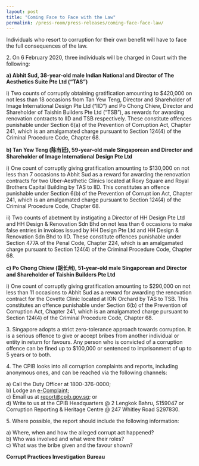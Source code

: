 ```yaml
---
layout: post
title: "Coming Face to Face with the Law"
permalink: /press-room/press-releases/coming-face-face-law/
---
```

Individuals who resort to corruption for their own benefit will have to face the full consequences of the law. 

2\.          On 6 February 2020, three individuals will be charged in Court with the following: 

**a)    Abhit Sud, 38-year-old male Indian National and Director of The Aesthetics Suite Pte Ltd (“TAS”)**

i)    Two counts of corruptly obtaining gratification amounting to $420,000 on not less than 18 occasions from Tan Yew Teng, Director and Shareholder of Image International Design Pte Ltd (“IID”) and Po Chong Chiew, Director and Shareholder of Taishin Builders Pte Ltd (“TSB”), as rewards for awarding renovation contracts to IID and TSB respectively. These constitute offences punishable under Section 6(a) of the Prevention of Corruption Act, Chapter 241, which is an amalgamated charge pursuant to Section 124(4) of the Criminal Procedure Code, Chapter 68.

**b)    Tan Yew Teng (陈有廷), 59-year-old male Singaporean and Director and Shareholder of Image International Design Pte Ltd**

i)    One count of corruptly giving gratification amounting to $130,000 on not less than 7 occasions to Abhit Sud as a reward for awarding the renovation contracts for two Uber-Aesthetic Clinics located at Roxy Square and Royal Brothers Capital Building by TAS to IID. This constitutes an offence punishable under Section 6(b) of the Prevention of Corrupt ion Act, Chapter 241, which is an amalgamated charge pursuant to Section 124(4) of the Criminal Procedure Code, Chapter 68.

ii)    Two counts of abetment by instigating a Director of HH Design Pte Ltd and HH Design & Renovation Sdn Bhd on not less than 6 occasions to make false entries in invoices issued by HH Design Pte Ltd and HH Design & Renovation Sdn Bhd to IID. These constitute offences punishable under Section 477A of the Penal Code, Chapter 224, which is an amalgamated charge pursuant to Section 124(4) of the Criminal Procedure Code, Chapter 68.

**c)    Po Chong Chiew (胡长州), 51-year-old male Singaporean and Director and Shareholder of Taishin Builders Pte Ltd**

i)    One count of corruptly giving gratification amounting to $290,000 on not less than 11 occasions to Abhit Sud as a reward for awarding the renovation contract for the Covette Clinic located at ION Orchard by TAS to TSB. This constitutes an offence punishable under Section 6(b) of the Prevention of Corruption Act, Chapter 241, which is an amalgamated charge pursuant to Section 124(4) of the Criminal Procedure Code, Chapter 68.

3\.         Singapore adopts a strict zero-tolerance approach towards corruption. It is a serious offence to give or accept bribes from another individual or entity in return for favours. Any person who is convicted of a corruption offence can be fined up to $100,000 or sentenced to imprisonment of up to 5 years or to both.

4\.         The CPIB looks into all corruption complaints and reports, including anonymous ones, and can be reached via the following channels:

a) Call the Duty Officer at 1800-376-0000;<br />
b) Lodge an [e-Complaint](/e-services/e-complaint-for-corrupt-conduct);<br>
c) Email us at <a class="spamspan" href="mailto:report@cpib.gov.sg">report@cpib.gov.sg</a>; or<br />
d) Write to us at the CPIB Headquarters @ 2 Lengkok Bahru, S159047 or Corruption Reporting & Heritage Centre @ 247 Whitley Road S297830.

5\.        Where possible, the report should include the following information:

a) Where, when and how the alleged corrupt act happened?<br />
b) Who was involved and what were their roles?<br />
c) What was the bribe given and the favour shown?

**Corrupt Practices Investigation Bureau**
